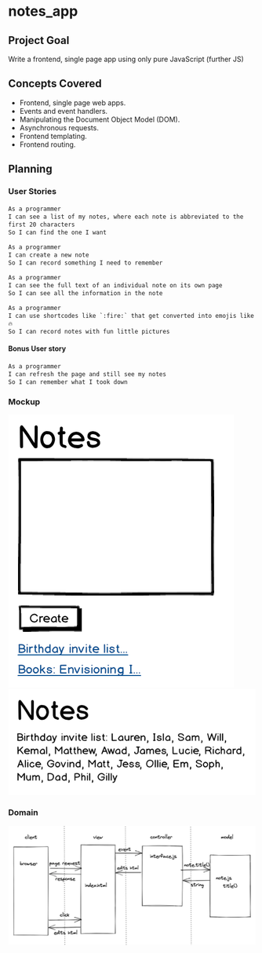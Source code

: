 # notes_app

## Project Goal

Write a frontend, single page app using only pure JavaScript (further JS)

## Concepts Covered
* Frontend, single page web apps.
* Events and event handlers.
* Manipulating the Document Object Model (DOM).
* Asynchronous requests.
* Frontend templating.
* Frontend routing.

## Planning

### User Stories

```
As a programmer
I can see a list of my notes, where each note is abbreviated to the first 20 characters
So I can find the one I want
```

```
As a programmer
I can create a new note
So I can record something I need to remember
```

```
As a programmer
I can see the full text of an individual note on its own page
So I can see all the information in the note
```

```
As a programmer
I can use shortcodes like `:fire:` that get converted into emojis like 🔥
So I can record notes with fun little pictures
```

#### Bonus User story

```
As a programmer
I can refresh the page and still see my notes
So I can remember what I took down
```

### Mockup

![Notes app home page mockup](images/notes-home-page-mock-up.png)
![Notes app note page mockup](images/notes-note-page-mock-up.png)

### Domain

<img src="images/domain.png" width="700">

